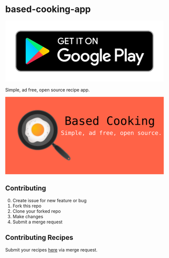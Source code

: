 # based-cooking-app

[![Based Cooking banner](./assets/google-play-badge.png)](https://play.google.com/store/apps/details?id=np.com.binabh.basedcooking)

Simple, ad free, open source recipe app.

![Based Cooking banner](./assets/rect31.png)

## Contributing

0. Create issue for new feature or bug
1. Fork this repo
2. Clone your forked repo
3. Make changes
4. Submit a merge request

## Contributing Recipes

Submit your recipes [here](https://github.com/Binabh/based.cooking) via merge request.
